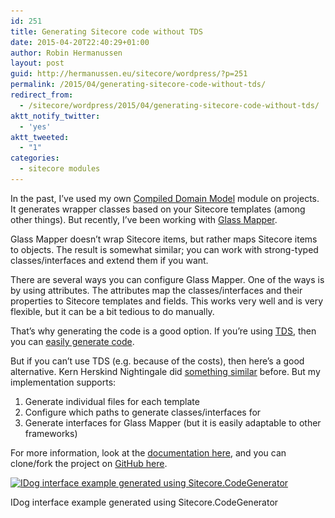 ```yaml
---
id: 251
title: Generating Sitecore code without TDS
date: 2015-04-20T22:40:29+01:00
author: Robin Hermanussen
layout: post
guid: http://hermanussen.eu/sitecore/wordpress/?p=251
permalink: /2015/04/generating-sitecore-code-without-tds/
redirect_from:
  - /sitecore/wordpress/2015/04/generating-sitecore-code-without-tds/
aktt_notify_twitter:
  - 'yes'
aktt_tweeted:
  - "1"
categories:
  - sitecore modules
---
```

In the past, I&#8217;ve used my own <a title="CDM" href="https://github.com/hermanussen/CompiledDomainModel">Compiled Domain Model</a> module on projects. It generates wrapper classes based on your Sitecore templates (among other things). But recently, I&#8217;ve been working with <a title="Glass Mapper" href="http://glass.lu/">Glass Mapper</a>.

Glass Mapper doesn&#8217;t wrap Sitecore items, but rather maps Sitecore items to objects. The result is somewhat similar; you can work with strong-typed classes/interfaces and extend them if you want.

There are several ways you can configure Glass Mapper. One of the ways is by using attributes. The attributes map the classes/interfaces and their properties to Sitecore templates and fields. This works very well and is very flexible, but it can be a bit tedious to do manually.

That&#8217;s why generating the code is a good option. If you&#8217;re using <a title="TDS" href="http://www.hhogdev.com/products/team-development-for-sitecore/overview.aspx">TDS</a>, then you can <a title="Code Generation with TDS" href="http://hedgehogdevelopment.github.io/tds/chapter6.html">easily generate code</a>.

But if you can&#8217;t use TDS (e.g. because of the costs), then here&#8217;s a good alternative. Kern Herskind Nightingale did <a title="Kern's code generation" href="http://herskind.co.uk/blog/2011/04/sitecore-tds-t4-text-template">something similar</a> before. But my implementation supports:

  1. Generate individual files for each template
  2. Configure which paths to generate classes/interfaces for
  3. Generate interfaces for Glass Mapper (but it is easily adaptable to other frameworks)

For more information, look at the <a title="Sitecore.CodeGenerator documentation" href="https://github.com/hermanussen/sitecore.codegenerator#readme">documentation here</a>, and you can clone/fork the project on <a title="Sitecore.CodeGenerator on GitHub" href="https://github.com/hermanussen/sitecore.codegenerator">GitHub here</a>.

<div id="attachment_253" style="width: 849px" class="wp-caption alignleft">
  <a href="/wp-content/uploads/2015/04/idog_generated_code_example.png" ><img aria-describedby="caption-attachment-253" class="size-full wp-image-253" title="IDog interface example generated using Sitecore.CodeGenerator" src="/wp-content/uploads/2015/04/idog_generated_code_example.png" alt="IDog interface example generated using Sitecore.CodeGenerator" width="839" height="385" srcset="/wp-content/uploads/2015/04/idog_generated_code_example.png 839w, /wp-content/uploads/2015/04/idog_generated_code_example-300x137.png 300w" sizes="(max-width: 839px) 100vw, 839px" /></a>
  
  <p id="caption-attachment-253" class="wp-caption-text">
    IDog interface example generated using Sitecore.CodeGenerator
  </p>
</div>